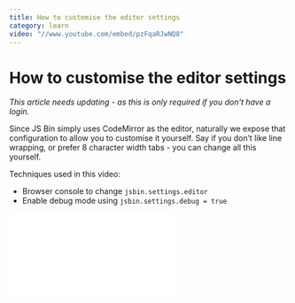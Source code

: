 ```yaml
---
title: How to customise the editor settings
category: learn
video: "//www.youtube.com/embed/pzFqaRJwNQ8"
---
```

# How to customise the editor settings

*This article needs updating - as this is only required if you don't have a login.*

Since JS Bin simply uses CodeMirror as the editor, naturally we expose that configuration to allow you to customise it yourself. Say if you don’t like line wrapping, or prefer 8 character width tabs - you can change all this yourself.

Techniques used in this video:

* Browser console to change `jsbin.settings.editor`
* Enable debug mode using `jsbin.settings.debug = true`

<div class="embed-container">
  <iframe src="//www.youtube.com/embed/pzFqaRJwNQ8" frameborder="0" allowfullscreen></iframe>
</div>
